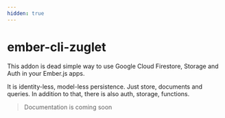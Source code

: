```yaml
---
hidden: true
---
```


# ember-cli-zuglet

This addon is dead simple way to use Google Cloud Firestore, Storage and Auth in your Ember.js apps.

It is identity-less, model-less persistence. Just store, documents and queries. In addition to that, there is also auth, storage, functions.

> Documentation is coming soon
